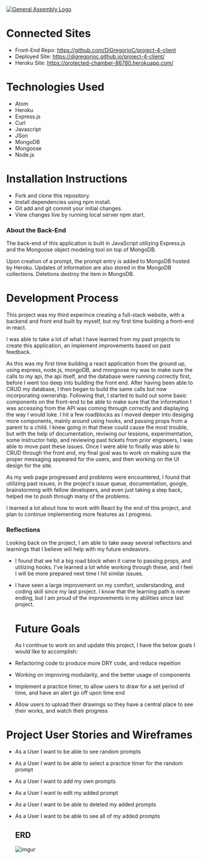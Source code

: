 [![General Assembly Logo](https://camo.githubusercontent.com/1a91b05b8f4d44b5bbfb83abac2b0996d8e26c92/687474703a2f2f692e696d6775722e636f6d2f6b6538555354712e706e67)](https://generalassemb.ly/education/web-development-immersive)

# Connected Sites

-   Front-End Repo: <https://github.com/DiGregorioC/project-4-client>
-   Deployed Site: <https://digregorioc.github.io/project-4-client/>
-   Heroku Site: <https://protected-chamber-86780.herokuapp.com/>

# Technologies Used

-   Atom
-   Heroku
-   Express.js
-   Curl
-   Javascript
-   JSon
-   MongoDB
-   Mongoose
-   Node.js

# Installation Instructions

-   Fork and clone this repository.
-   Install dependencies using npm install.
-   Git add and git commit your initial changes.
-   View changes live by running local server npm start.

### About the Back-End

The back-end of this application is built in JavaScript utilizing Express.js and the Mongoose object modeling tool on top of MongoDB.

Upon creation of a prompt, the prompt entry is added to MongoDB hosted by Heroku. Updates of information are also stored in the MongoDB collections. Deletions destroy the item in MongoDB.

# Development Process

  This project was my third experince creating a full-stack website, with a backend and front end built by myself, but my first time building a front-end in react.

  I was able to take a lot of what I have learned from my past projects to create this application, an implement improvements based on past feedback.

  As this was my first time building a react application from the ground up, using express, node.js, mongoDB, and mongoose my was to make sure the calls to my api, the api itself, and the database were running correctly first, before I went too deep into building the front end. After having been able to CRUD my database, I then began to build the same calls but now incorporating ownership. Following that, I started to build out some basic components on the front-end to be able to make sure that the information I was accessing from the API was coming through correctly and displaying the way I would loke. I hit a few roadblocks as I moved deeper into desiging more components, mainly around using hooks, and passing props from a parent to a child. I knew going in
  that these could cause the most trouble, but with the help of documentation, reviwing our lessions, experimentation, some instructor help, and reviewing
  past tickets from prior engineers, I was able to move past these issues. Once I were able to finally was able to CRUD through the front end, my final goal was to work on making sure the proper messaging appeared for the users, and then working on the UI design for the site.

  As my web page progressed and problems were encountered, I found that utilizing past issues, in the project's issue queue, documentation, google, brainstorming with fellow developers, and even just taking a step back, helped me to push through many of the problems.

  I learned a lot about how to work with React by the end of this project, and plan to continue implementing more features as I progress.

### Reflections

  Looking back on the project, I am able to take away several reflections and learnings that I believe will help  with my future endeavors.

-   I found that we hit a big road block when it came to passing props, and utilizing hooks. I've learned a lot while working through these, and I feel I will be more prepared next time I hit similar issues.

-   I have seen a large improvement on my comfort, understanding, and coding skill since my last project. I know that the learning path is never ending, but I am proud of the improvements in my abilities since last project.

    # Future Goals

     As I continue to work on and update this project, I have the below goals I would like to accomplish:

-   Refactoring code to produce more DRY code, and reduce repeition
-   Working on improving modularity, and the better usage of components
-   Implement a practice timer, to allow users to draw for a set period of   time, and have an alert go off upon time end
-   Allow users to upload their drawings so they have a central place to see their works, and watch their progress

# Project User Stories and Wireframes

-   As a User I want to be able to see random prompts
-   As a User I want to be able to select a practice timer for the random prompt
-   As a User I want to add my own prompts
-   As a User I want to edit my added prompt
-   As a User I want to be able to deleted my added prompts
-   As a User I want to be able to see all of my added prompts

    ## ERD

    ![imgur](https://i.imgur.com/NGjXpDX.png)
